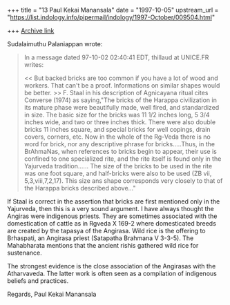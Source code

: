 +++
title = "13 Paul Kekai Manansala"
date = "1997-10-05"
upstream_url = "https://list.indology.info/pipermail/indology/1997-October/009504.html"

+++
[Archive link](https://list.indology.info/pipermail/indology/1997-October/009504.html)

 Sudalaimuthu Palaniappan <Palaniappa at AOL.COM>
wrote:

> In a message dated 97-10-02 02:40:41 EDT, thillaud at UNICE.FR writes:
>
> << But backed bricks are too common if you have a lot
>  of wood and workers. That can't be a proof. Informations on similar shapes
>  would be better. >>
> F. Staal in his description of Agnicayana ritual cites Converse (1974) as
> saying,"The bricks of the Harappa civilization in its mature phase were
> beautifully made, well fired, and standardized in size. The basic size for
> the bricks was 11 1/2 inches long, 5 3/4 inches wide, and two or three inches
> thick. There were also double bricks 11 inches square, and special bricks for
> well copings, drain covers, corners, etc.
>        Now in the whole of the Rg-Veda there is no word for brick, nor any
> descriptive phrase for bricks.....Thus, in the BrAhmaNas, when references to
> bricks begin to appear, their use is confined to one specialized rite, and
> the rite itself is found only in the Yajurveda tradition......
>        The size of the bricks to be used in the rite was one foot square, and
> half-bricks were also to be used (ZB vii, 5,3,viii,7,2,17). This size ans
> shape corresponds very closely to that of the Harappa bricks described
> above..."
>

If Staal is correct in the assertion that bricks are first mentioned
only in the Yajurveda, then this is a very sound argument.  I have
always thought the Angiras were indigenous priests.  They are
sometimes associated with the domestication of cattle as in Rgveda X
169-2 where domesticated breeds are created by the tapasya of the
Angirasa.  Wild rice is the offering to Brhaspati, an Angirasa
priest  (Satapatha Brahmana V 3-3-5).  The Mahabharata mentions
that the ancient rishis gathered wild rice for sustenance.

The strongest evidence is the close association of the Angirasas with
the Atharvaveda.  The latter work is often seen as a compilation of
indigenous beliefs and practices.

Regards,
Paul Kekai Manansala




